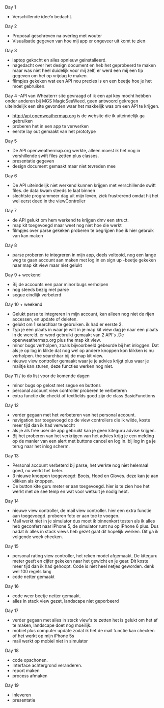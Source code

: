 
Day 1
- Verschillende idee‘n bedacht.

Day 2
- Proposal geschreven na overleg met wouter
- Visualisatie gegeven van hoe mij app er ongeveer uit komt te zien

Day 3
- laptop gekocht en alles opnieuw geinstalleerd.
- nagedacht over het design document en heb het geprobeerd te maken maar was niet heel duidelijk voor mij zelf, er werd een mij een tip gegeven om het op vrijdag te maken.
- filmpjes gekeken wat een API nou precies is en een beetje hoe je het moet gebruiken.

Day 4
-API van Wheaterrr site gevraagd of ik een api key mocht hebben onder anderen bij MGS MagicSeaWeed, geen antwoord gekregen   uiteindelijk een site gevonden waar het makkelijk was om een API te krijgen.
- http://api.openweathermap.org is de website die ik uiteindelijk ga gebruiken
- proberen het in een app te verwerken
- eerste lay out gemaakt van het prototype

Day 5 
- De API openweathermap.org werkte, alleen moest ik het nog in vershillende swift files zetten plus classes.
- presentatie gegeven
- design document gemaakt maar niet tevreden mee

Day 6 
- De API uiteindelijk niet werkend kunnen krijgen met verschillende swift files. de data kwam steeds te laat binnen
- slechtste programmeer dag uit mijn leven, ziek frustrerend omdat hij het wel eerst deed in the viewController

Day 7 
- de API gelukt om hem werkend te krijgen dmv een struct.
- map kit toegevoegd maar weet nog niet hoe die werkt
- filmpjes over parse gekeken proberen te begrijpen hoe ik hier gebruik van kan maken

Day 8 
- parse proberen te integreren in mijn app, deels voltooid, nog een lange weg te gaan
 account aan maken met log in en sign up
-beetje gekeken naar map kit view maar niet gelukt

Day 9 + weekend
- Bij de accounts een paar minor bugs verholpen
- nog steeds bezig met parse
- segue eindlijk verbeterd

Day 10 + weekend
- Gelukt parse te integreren in mijn account, kan alleen nog niet de rijen accessen, en update of deleten.
- gelukt om 1 searchbar te gebruiken. ik had er eerste 2.
- Typ je een plaats in waar je wilt in je map kit view dag je naar een plaats in de wereld. er word gebruikt gemaakt van 2    API's .De openweathermap.org plus the map kit view.
- minor bugs verholpen, zoals bijvoorbeeld gebeurde bij het inloggen. Dat als je op log in klikte dat nog wel op andere 
knoppen kon klikken is nu verholpen. the searchbar bij de map kit view.
- nieuwe view controller gemaakt waar je je advies krijgt plus waar je mailtje kan sturen, deze functies werken nog niet. 

Day 11 / to do list voor de komende dagen
- minor bugs op gelost met segue en buttons
- personal account view controller proberen te verbeteren
- extra functie die checkt of textfields goed zijn de class BasicFunctions

Day 12
- verder gegaan met het verbeteren van het personal account.
- navigation bar toegevoegd op de view controllers die ik wilde, koste meer tijd dan ik had verwaccht
- als je als free user de app gebruikt kan je geen kiteguru advise krijgen.
- Bij het proberen van het verkrijgen van het advies krijg je een melding op de manier van een alert met buttons cancel en log in. bij log in ga je terug naar het inlog scherm.

Day 13
- Personal account verbeterd bij parse, het werkte nog niet helemaal goed, nu werkt het beter.
- 3 nieuwe knoppen toegevoegd: Boots, Hood en Gloves. deze kan je aan klikken als knoppen. 
- De button kite guru meter er aan toegevoegd. hier is te zien hoe het werkt met de see temp en wat voor wetsuit je nodig hebt.

Day 14 
- nieuwe view controller, de mail view controller. hier een extra functie aan toegevoegd. proberen foto er aan toe te voegen.
- Mail werkt niet in je simulator dus moet ik binnenkort testen als ik alles heb geconfert naar iPhone 5, de simulator runt nu op iPhone 6 plus. Dus nadat ik alles in stack views heb gezet gaat dit hopelijk werken. Dit ga ik volgende week checken.

Day 15 
- personal rating view controller, het reken model afgemaakt. De kiteguru meter geeft en cijfer gekeken naar het gewicht en je gear. Dit koste meer tijd dan ik had gehoopt. Code is niet heel netjes geworden. denk wel 100 regels lang
- code netter gemaakt

Day 16 
- code weer beetje netter gemaakt.
- alles in stack view gezet, landscape niet geporbeerd

Day 17 
- verder gegaan met alles in stack view's te zetten het is gelukt om het af te maken, landscape doet nog moeilijk.
- mobiel plus computer update zodat ik het de mail functie kan checken of het werkt op mijn iPhone 5s
- mail werkt op mobiel niet in simulator

Day 18 
- code opschonen.
- Interface achtergrond veranderen.
- report maken
- process afmaken

Day 19
- inleveren
- presentatie












